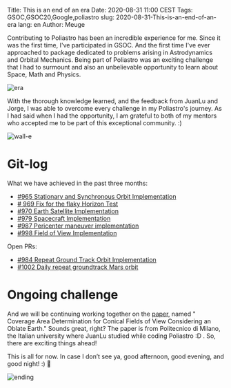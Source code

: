 Title: This is an end of an era
Date: 2020-08-31 11:00 CEST
Tags: GSOC,GSOC20,Google,poliastro
slug: 2020-08-31-This-is-an-end-of-an-era
lang: en
Author: Meuge

Contributing to Poliastro has been an incredible experience for me. Since it was the first time, I've participated in GSOC. And the first time I've ever approached to package dedicated to problems arising in Astrodynamics and Orbital Mechanics. Being part of Poliastro was an exciting challenge that I had to surmount and also an unbelievable opportunity to learn about Space, Math and Physics.

![era](https://media.giphy.com/media/Vekuh5ATS6oXPVsij7/giphy.gif)

With the thorough knowledge learned, and the feedback from JuanLu and Jorge, I was able to overcome every challenge in my Poliastro's journey. As I had said when I had the opportunity, I am grateful to both of my mentors who accepted me to be part of this exceptional community.  :)

![wall-e](https://media.giphy.com/media/2uFLqNEmuOW08/giphy.gif)

# Git-log

What we have achieved in the past three months:

- [#965 Stationary and Synchronous Orbit Implementation](https://github.com/poliastro/poliastro/pulls?q=is%3Apr+author%3A%40me+is%3Aclosed)
- [# 969 Fix for the flaky Horizon Test](https://github.com/poliastro/poliastro/pull/969)
- [#970 Earth Satellite Implementation](https://github.com/poliastro/poliastro/pulls?q=is%3Apr+author%3A%40me+is%3Aclosed)
- [#979 Spacecraft Implementation](https://github.com/poliastro/poliastro/pull/979)
- [#987 Pericenter maneuver implementation](https://github.com/poliastro/poliastro/pull/987)
- [#998 Field of View Implementation](https://github.com/poliastro/poliastro/pull/998)

Open PRs:

- [#984 Repeat Ground Track Orbit Implementation](https://github.com/poliastro/poliastro/pull/984)
- [#1002 Daily repeat groundtrack Mars orbit](https://github.com/poliastro/poliastro/pull/1002)

# Ongoing challenge

And we will be continuing working together on the [paper](https://www.researchgate.net/publication/334130047_Coverage_Area_Determination_for_Conical_Fields_of_View_Considering_an_Oblate_Earth), named " Coverage Area Determination for Conical Fields of View Considering an Oblate Earth." Sounds great, right? The paper is from Politecnico di Milano, the Italian university where JuanLu studied while coding Poliastro :D . So, there are exciting things ahead!

This is all for now. In case I don’t see ya, good afternoon, good evening, and good night! :) 🚀

![ending](https://media.giphy.com/media/y8fXirTJjj6E0/giphy.gif)